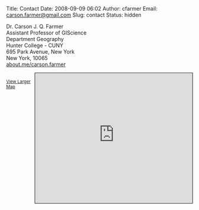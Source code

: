 Title: Contact
Date: 2008-09-09 06:02
Author: cfarmer
Email: carson.farmer@gmail.com
Slug: contact
Status: hidden

Dr. Carson J. Q. Farmer  
Assistant Professor of GIScience  
Department Geography  
Hunter College - CUNY  
695 Park Avenue, New York  
New York, 10065  
[about.me/carson.farmer](http://about.me/carson.farmer)
<iframe width="425" height="350" frameborder="0" scrolling="no" marginheight="0" marginwidth="0" src="http://www.openstreetmap.org/export/embed.html?bbox=-74,40.7463,-73.9274,40.7905&amp;layer=mapnik&amp;marker=40.76870,-73.96504" style="border: 1px solid black; float: right;"></iframe>
<br/>
<small><a href="http://www.openstreetmap.org/?lat=40.7684&amp;lon=-73.9637&amp;zoom=13&amp;layers=M&amp;mlat=40.76870&amp;mlon=-73.96504">View Larger Map</a></small>
